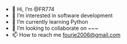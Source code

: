 - 👋 Hi, I’m @FR774
- 👀 I’m interested in software development
- 🌱 I’m currently learning Python 
- 💞️ I’m looking to collaborate on ~~~
- 📫 How to reach me fourie2006@gmail.com

<!---
FR774/FR774 is a ✨ special ✨ repository because its `README.md` (this file) appears on your GitHub profile.
You can click the Preview link to take a look at your changes.
--->
